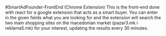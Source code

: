 #SmartAdFounder-FrontEnd (Chrome Extension)
This is the front-end done with react for a google extension that acts as a smart buyer. You can enter in the given fields what you are looking for and the extension will search the two main shopping sites on the macedonian market (pazar3.mk i reklama5.mk) for your interest, updating the results every 30 minutes.
